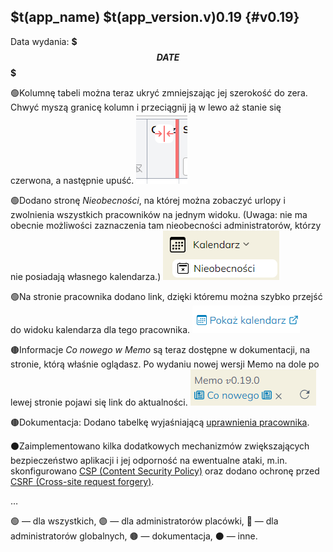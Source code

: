 ## $t(app_name) $t(app_version.v)0.19 {#v0.19}

Data wydania: **$$$DATE$$$**

🟢Kolumnę tabeli można teraz ukryć zmniejszając jej szerokość do zera. Chwyć myszą granicę kolumn i przeciągnij
ją w lewo aż stanie się czerwona, a następnie upuść.
![Ukrycie kolumny przez przeciągnięcie](column-drag-hide.png)

🟢Dodano stronę _Nieobecności_, na której można zobaczyć urlopy i zwolnienia wszystkich pracowników
na jednym widoku. (Uwaga: nie ma obecnie możliwości zaznaczenia tam nieobecności administratorów, którzy
nie posiadają własnego kalendarza.)
![Nieobecności](absences.png)

🟢Na stronie pracownika dodano link, dzięki któremu można szybko przejść do widoku kalendarza dla tego pracownika.
![Link "Pokaż kalendarz"](go-to-calendar.png)

🟤Informacje _Co nowego w Memo_ są teraz dostępne w dokumentacji, na stronie, którą właśnie oglądasz.
Po wydaniu nowej wersji Memo na dole po lewej stronie pojawi się link do aktualności.
![Link do "Co nowego"](changelog-link.png)

🟤Dokumentacja: Dodano tabelkę wyjaśniającą [uprawnienia pracownika](staff-roles#permissions-table).

⚫Zaimplementowano kilka dodatkowych mechanizmów zwiększających bezpieczeństwo aplikacji i jej odporność
na ewentualne ataki, m.in. skonfigurowano
[CSP (Content Security Policy)](https://developer.mozilla.org/en-US/docs/Web/HTTP/Guides/CSP) oraz dodano
ochronę przed
[CSRF (Cross-site request forgery)](https://developer.mozilla.org/en-US/docs/Web/Security/Practical_implementation_guides/CSRF_prevention).

<!-- $$$ADD_LOG_ABOVE_SINCE_COMMIT$$$ 480a1044291c0616f09faf4810dbff2d0af285d1 -->

…

🟢 — dla wszystkich,
🟣 — dla administratorów placówki,
🔴 — dla administratorów globalnych,
🟤 — dokumentacja,
⚫ — inne.
